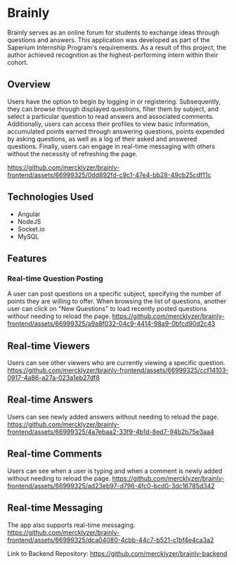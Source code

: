 # Brainly

Brainly serves as an online forum for students to exchange ideas through questions and answers. This application was developed as part of the Saperium Internship Program's requirements. As a result of this project, the author achieved recognition as the highest-performing intern within their cohort.

## Overview
Users have the option to begin by logging in or registering. Subsequently, they can browse through displayed questions, filter them by subject, and select a particular question to read answers and associated comments. Additionally, users can access their profiles to view basic information, accumulated points earned through answering questions, points expended by asking questions, as well as a log of their asked and answered questions. Finally, users can engage in real-time messaging with others without the necessity of refreshing the page.

https://github.com/mercklyzer/brainly-frontend/assets/66999325/0dd892fd-c9c1-47e4-bb28-49cb25cdf11c

## Technologies Used
* Angular
* NodeJS
* Socket.io
* MySQL

## Features
### Real-time Question Posting
A user can post questions on a specific subject, specifying the number of points they are willing to offer. When browsing the list of questions, another user can click on "New Questions" to load recently posted questions without needing to reload the page.
https://github.com/mercklyzer/brainly-frontend/assets/66999325/a9a8f032-04c9-4414-98a9-0bfcd90d2c43

## Real-time Viewers
Users can see other viewers who are currently viewing a specific question.
https://github.com/mercklyzer/brainly-frontend/assets/66999325/ccf14103-0917-4a86-a27a-023a1eb27df8

## Real-time Answers
Users can see newly added answers without needing to reload the page.
https://github.com/mercklyzer/brainly-frontend/assets/66999325/4a7ebaa2-33f9-4b1d-8ed7-94b2b75e3aa4

## Real-time Comments
Users can see when a user is typing and when a comment is newly added without needing to reload the page.
https://github.com/mercklyzer/brainly-frontend/assets/66999325/ad23eb97-d796-4fc0-bcd0-3dc16785d342

## Real-time Messaging
The app also supports real-time messaging.
https://github.com/mercklyzer/brainly-frontend/assets/66999325/dca04080-4cbb-44c7-b521-c1bf4e4ca3a2

Link to Backend Repository: https://github.com/mercklyzer/brainly-backend


